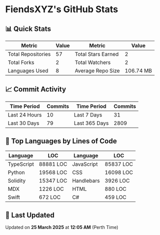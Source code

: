 # FiendsXYZ's GitHub Stats

## 📊 Quick Stats

| Metric               | Value       | Metric               | Value       |
|----------------------|-------------|----------------------|-------------|
| Total Repositories   | 57 | Total Stars Earned   | 2 |
| Total Forks          | 2 | Total Watchers       | 2 |
| Languages Used       | 8 | Average Repo Size    | 106.74 MB |

## 📈 Commit Activity

| Time Period      | Commits      | Time Period      | Commits      |
|------------------|--------------|------------------|--------------|
| Last 24 Hours    | 10 | Last 7 Days      | 31 |
| Last 30 Days     | 79 | Last 365 Days    | 2809 |

## 📝 Top Languages by Lines of Code

| Language       | LOC        | Language       | LOC        |
|----------------|------------|----------------|------------|
| TypeScript       | 88881 LOC  | JavaScript       | 85837 LOC  |
| Python       | 19568 LOC  | CSS       | 16098 LOC  |
| Solidity       | 15347 LOC  | Handlebars       | 3926 LOC  |
| MDX       | 1226 LOC  | HTML       | 880 LOC  |
| Swift       | 672 LOC  | C#       | 459 LOC  |

## 📅 Last Updated

Updated on **25 March 2025** at **12:05 AM** (Perth Time)
